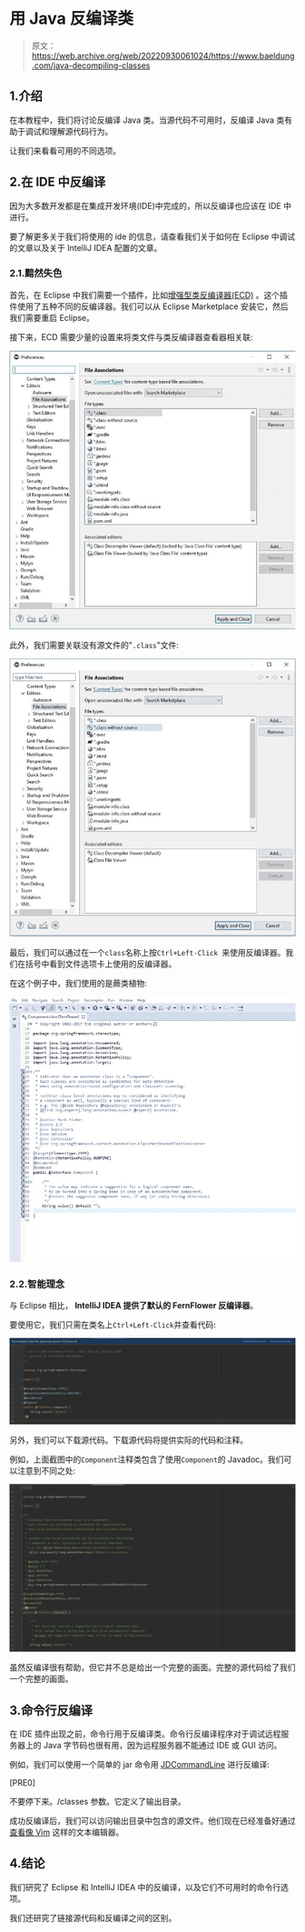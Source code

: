 # 用 Java 反编译类

> 原文：<https://web.archive.org/web/20220930061024/https://www.baeldung.com/java-decompiling-classes>

## 1.介绍

在本教程中，我们将讨论反编译 Java 类。当源代码不可用时，反编译 Java 类有助于调试和理解源代码行为。

让我们来看看可用的不同选项。

## 2.在 IDE 中反编译

因为大多数开发都是在集成开发环境(IDE)中完成的，所以反编译也应该在 IDE 中进行。

要了解更多关于我们将使用的 ide 的信息，请查看我们关于如何在 Eclipse 中调试的文章以及关于 IntelliJ IDEA 配置的文章。

### 2.1.黯然失色

首先，在 Eclipse 中我们需要一个插件，比如[增强型类反编译器(ECD)](https://web.archive.org/web/20220815131112/https://marketplace.eclipse.org/content/enhanced-class-decompiler) 。这个插件使用了五种不同的反编译器。我们可以从 Eclipse Marketplace 安装它，然后我们需要重启 Eclipse。

接下来，ECD 需要少量的设置来将类文件与类反编译器查看器相关联:

[![](img/ef158a40423ab6a55a1e8d5ab6d7e056.png)](/web/20220815131112/https://www.baeldung.com/wp-content/uploads/2020/01/Eclipse_class.jpg)

此外，我们需要关联没有源文件的"`.class`"文件:

[![](img/8e4f04b484e76e93c43e5ded702410db.png)](/web/20220815131112/https://www.baeldung.com/wp-content/uploads/2020/01/Eclipse_classWithoutSource.jpg)

最后，我们可以通过在一个`class`名称上按`Ctrl+Left-Click `来使用反编译器。我们在括号中看到文件选项卡上使用的反编译器。

在这个例子中，我们使用的是蕨类植物:

[![](img/f7f79a2185bd6e6ee93a6b1ae9aa94b4.png)](/web/20220815131112/https://www.baeldung.com/wp-content/uploads/2020/01/Eclipse.jpg)

### 2.2.智能理念

与 Eclipse 相比， **IntelliJ IDEA 提供了默认的 FernFlower 反编译器**。

要使用它，我们只需在类名上`Ctrl+Left-Click`并查看代码:

[![](img/05d081588082da8d22ae047c8465479e.png)](/web/20220815131112/https://www.baeldung.com/wp-content/uploads/2020/01/IntelliJIDEA.png)

另外，我们可以下载源代码。下载源代码将提供实际的代码和注释。

例如，上面截图中的`Component`注释类包含了使用`Component`的 Javadoc。我们可以注意到不同之处:

[![](img/9b15d1d2f22a3332406f680d06c548e5.png)](/web/20220815131112/https://www.baeldung.com/wp-content/uploads/2020/01/IntelliJIDEA.2.jpg)

虽然反编译很有帮助，但它并不总是给出一个完整的画面。完整的源代码给了我们一个完整的画面。

## 3.命令行反编译

在 IDE 插件出现之前，命令行用于反编译类。命令行反编译程序对于调试远程服务器上的 Java 字节码也很有用，因为远程服务器不能通过 IDE 或 GUI 访问。

例如，我们可以使用一个简单的 jar 命令用 [JDCommandLine](https://web.archive.org/web/20220815131112/https://github.com/betterphp/JDCommandLine) 进行反编译:

[PRE0]

不要停下来。/classes 参数。它定义了输出目录。

成功反编译后，我们可以访问输出目录中包含的源文件。他们现在已经准备好通过[查看像 Vim](/web/20220815131112/https://www.baeldung.com/linux/files-vi-nano-emacs) 这样的文本编辑器。

## 4.结论

我们研究了 Eclipse 和 IntelliJ IDEA 中的反编译，以及它们不可用时的命令行选项。

我们还研究了链接源代码和反编译之间的区别。